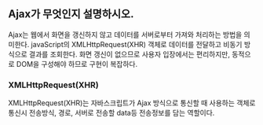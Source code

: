 ## Ajax가 무엇인지 설명하시오.
Ajax는 웹에서 화면을 갱신하지 않고 데이터를 서버로부터 가져와 처리하는 방법을 의미한다.
javaScript의 XMLHttpRequest(XHR) 객체로 데이터를 전달하고 비동기 방식으로 결과를 조회한다.
화면 갱신이 없으므로 사용자 입장에서는 편리하지만, 동적으로 DOM을 구성해야 하므로 구현이 복잡하다.
### XMLHttpRequest(XHR)
XMLHttpRequest(XHR)는 자바스크립트가 Ajax 방식으로 통신할 때 사용하는 객체로 통신시 전송방식, 경로, 서버로 전송할 data등 전송정보를 담는 역할이다.
